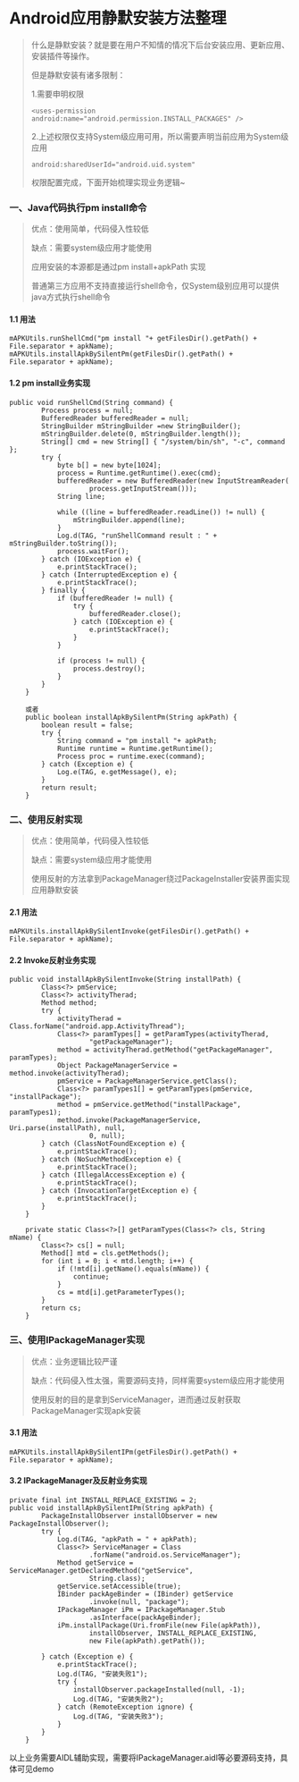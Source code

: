# Android应用静默安装方法整理

> 什么是静默安装？就是要在用户不知情的情况下后台安装应用、更新应用、安装插件等操作。
>
> 但是静默安装有诸多限制：
>
> 1.需要申明权限
>
> ```
> <uses-permission android:name="android.permission.INSTALL_PACKAGES" />
> ```
>
> 2.上述权限仅支持System级应用可用，所以需要声明当前应用为System级应用
>
> ```
> android:sharedUserId="android.uid.system"
> ```
>
> 权限配置完成，下面开始梳理实现业务逻辑~

### 一、Java代码执行pm install命令

> 优点：使用简单，代码侵入性较低
>
> 缺点：需要system级应用才能使用
>
> 应用安装的本源都是通过pm install+apkPath 实现
>
> 普通第三方应用不支持直接运行shell命令，仅System级别应用可以提供java方式执行shell命令

#### 1.1 用法

```
mAPKUtils.runShellCmd("pm install "+ getFilesDir().getPath() + File.separator + apkName);
mAPKUtils.installApkBySilentPm(getFilesDir().getPath() + File.separator + apkName);
```

#### 1.2 pm install业务实现

```
public void runShellCmd(String command) {
        Process process = null;
        BufferedReader bufferedReader = null;
        StringBuilder mStringBuilder =new StringBuilder();
        mStringBuilder.delete(0, mStringBuilder.length());
        String[] cmd = new String[] { "/system/bin/sh", "-c", command };
        try {
            byte b[] = new byte[1024];
            process = Runtime.getRuntime().exec(cmd);
            bufferedReader = new BufferedReader(new InputStreamReader(
                    process.getInputStream()));
            String line;

            while ((line = bufferedReader.readLine()) != null) {
                mStringBuilder.append(line);
            }
            Log.d(TAG, "runShellCommand result : " + mStringBuilder.toString());
            process.waitFor();
        } catch (IOException e) {
            e.printStackTrace();
        } catch (InterruptedException e) {
            e.printStackTrace();
        } finally {
            if (bufferedReader != null) {
                try {
                    bufferedReader.close();
                } catch (IOException e) {
                    e.printStackTrace();
                }
            }

            if (process != null) {
                process.destroy();
            }
        }
    }
    
    或者
    public boolean installApkBySilentPm(String apkPath) {
		boolean result = false;
		try {
			String command = "pm install "+ apkPath;
			Runtime runtime = Runtime.getRuntime();
			Process proc = runtime.exec(command);
		} catch (Exception e) {
			Log.e(TAG, e.getMessage(), e);
		}
		return result;
	}
```

### 二、使用反射实现

> 优点：使用简单，代码侵入性较低
>
> 缺点：需要system级应用才能使用
>
> 使用反射的方法拿到PackageManager绕过PackageInstaller安装界面实现应用静默安装

#### 2.1 用法

```
mAPKUtils.installApkBySilentInvoke(getFilesDir().getPath() + File.separator + apkName);
```



#### 2.2 Invoke反射业务实现

```
public void installApkBySilentInvoke(String installPath) {
		Class<?> pmService;
		Class<?> activityTherad;
		Method method;
		try {
			activityTherad = Class.forName("android.app.ActivityThread");
			Class<?> paramTypes[] = getParamTypes(activityTherad,
					"getPackageManager");
			method = activityTherad.getMethod("getPackageManager", paramTypes);
			Object PackageManagerService = method.invoke(activityTherad);
			pmService = PackageManagerService.getClass();
			Class<?> paramTypes1[] = getParamTypes(pmService, "installPackage");
			method = pmService.getMethod("installPackage", paramTypes1);
			method.invoke(PackageManagerService, Uri.parse(installPath), null,
					0, null);
		} catch (ClassNotFoundException e) {
			e.printStackTrace();
		} catch (NoSuchMethodException e) {
			e.printStackTrace();
		} catch (IllegalAccessException e) {
			e.printStackTrace();
		} catch (InvocationTargetException e) {
			e.printStackTrace();
		}
	}

	private static Class<?>[] getParamTypes(Class<?> cls, String mName) {
		Class<?> cs[] = null;
		Method[] mtd = cls.getMethods();
		for (int i = 0; i < mtd.length; i++) {
			if (!mtd[i].getName().equals(mName)) {
				continue;
			}
			cs = mtd[i].getParameterTypes();
		}
		return cs;
	}
```



### 三、使用IPackageManager实现

> 优点：业务逻辑比较严谨
>
> 缺点：代码侵入性太强，需要源码支持，同样需要system级应用才能使用
>
> 使用反射的目的是拿到ServiceManager，进而通过反射获取PackageManager实现apk安装

#### 3.1 用法

```
mAPKUtils.installApkBySilentIPm(getFilesDir().getPath() + File.separator + apkName);
```

#### 3.2 IPackageManager及反射业务实现

```
private final int INSTALL_REPLACE_EXISTING = 2;
public void installApkBySilentIPm(String apkPath) {
		PackageInstallObserver installObserver = new PackageInstallObserver();
		try {
			Log.d(TAG, "apkPath = " + apkPath);
			Class<?> ServiceManager = Class
					.forName("android.os.ServiceManager");
			Method getService = ServiceManager.getDeclaredMethod("getService",
					String.class);
			getService.setAccessible(true);
			IBinder packAgeBinder = (IBinder) getService
					.invoke(null, "package");
			IPackageManager iPm = IPackageManager.Stub
					.asInterface(packAgeBinder);
			iPm.installPackage(Uri.fromFile(new File(apkPath)),
					installObserver, INSTALL_REPLACE_EXISTING,
					new File(apkPath).getPath());

		} catch (Exception e) {
			e.printStackTrace();
			Log.d(TAG, "安装失败1");
			try {
				installObserver.packageInstalled(null, -1);
				Log.d(TAG, "安装失败2");
			} catch (RemoteException ignore) {
				Log.d(TAG, "安装失败3");
			}
		}
	}
```

以上业务需要AIDL辅助实现，需要将IPackageManager.aidl等必要源码支持，具体可见demo